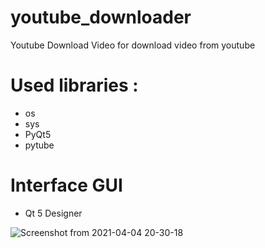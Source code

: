 # youtube_downloader
Youtube Download Video
for download video from youtube

# Used libraries : 

+ os
+ sys
+ PyQt5
+ pytube

# Interface GUI

+ Qt 5 Designer



![Screenshot from 2021-04-04 20-30-18](https://user-images.githubusercontent.com/80406227/113519515-a4eab900-9584-11eb-8669-af7d526ccc99.png)
